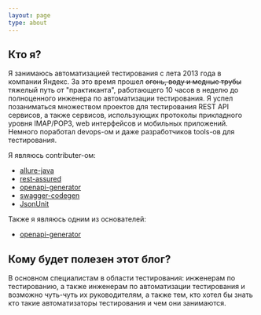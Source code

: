 ```yaml
---
layout: page
type: about
---
```

## Кто я?
Я занимаюсь автоматизацией тестирования с лета 2013 года в компании Яндекс.
За это время прошел ~~огонь, воду и медные трубы~~ тяжелый путь от "практиканта", работающего 10 часов в неделю до полноценного инженера по автоматизации тестирования. Я успел позаниматься множеством проектов для тестирования REST API сервисов, а также сервисов, использующих протоколы прикладного уровня IMAP/POP3, web интерфейсов и мобильных приложений.
Немного поработал devops-ом и даже разработчиков tools-ов для тестирования.

Я являюсь contributer-ом:
* [allure-java](https://github.com/allure-framework/allure-java/)
* [rest-assured](https://github.com/rest-assured/rest-assured/)
* [openapi-generator](https://github.com/OpenAPITools/openapi-generator/)
* [swagger-codegen](https://github.com/swagger-api/swagger-codegen/)
* [JsonUnit](https://github.com/lukas-krecan/JsonUnit)

Также я являюсь одним из основателей:
* [openapi-generator](https://github.com/OpenAPITools/openapi-generator/)

## Кому будет полезен этот блог?
В основном специалистам в области тестирования: инженерам по тестированию, а также инженерам по автоматизации тестирования и возможно чуть-чуть их руководителям, а также тем, кто хотел бы знать кто такие автоматизаторы тестирования и чем они занимаются.